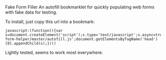 Fake Form Filler
An autofill bookmarklet for quickly populating web forms with fake data for testing. 

To install, just copy this url into a bookmark: 

    javascript:(function(){var s=document.createElement('script');s.type='text/javascript';s.async=true;s.src='https://rawgit.com/ideasonpurpose/qa-form-helper/master/autofill.js';document.getElementsByTagName('head')[0].appendChild(s);})()

Lightly tested, seems to work most everywhere.

